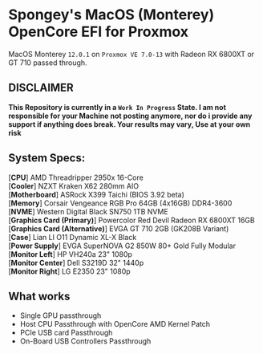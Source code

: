 # Spongey's MacOS (Monterey) OpenCore EFI for Proxmox
MacOS Monterey `12.0.1` on `Proxmox VE 7.0-13` with Radeon RX 6800XT or GT 710 passed through.

## DISCLAIMER
__This Repository is currently in a `Work In Progress` State. I am not responsible for your Machine not posting anymore, nor do i provide any support if anything does break. Your results may vary, Use at your own risk__

## System Specs:
[**CPU**] AMD Threadripper 2950x 16-Core <br />
[**Cooler**] NZXT Kraken X62 280mm AIO <br />
[**Motherboard**] ASRock X399 Taichi (BIOS 3.92 beta) <br />
[**Memory**] Corsair Vengeance RGB Pro 64GB (4x16GB) DDR4-3600 <br />
[**NVME**] Western Digital Black SN750 1TB NVME <br />
[**Graphics Card (Primary)**] Powercolor Red Devil Radeon RX 6800XT 16GB <br />
[**Graphics Card (Alternative)**] EVGA GT 710 2GB (GK208B Variant) <br />
[**Case**] Lian LI O11 Dynamic XL-X Black <br />
[**Power Supply**] EVGA SuperNOVA G2 850W 80+ Gold Fully Modular <br />
[**Monitor Left**] HP VH240a 23" 1080p <br />
[**Monitor Center**] Dell S3219D 32" 1440p <br />
[**Monitor Right**] LG E2350 23" 1080p <br />

## What works
- Single GPU passthrough
- Host CPU Passthrough with OpenCore AMD Kernel Patch
- PCIe USB card Passthrough
- On-Board USB Controllers Passthrough
